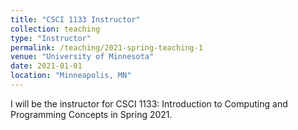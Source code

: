 ```yaml
---
title: "CSCI 1133 Instructor"
collection: teaching
type: "Instructor"
permalink: /teaching/2021-spring-teaching-1
venue: "University of Minnesota"
date: 2021-01-01
location: "Minneapolis, MN"
---
```


I will be the instructor for CSCI 1133: Introduction to Computing and Programming Concepts in Spring 2021.
